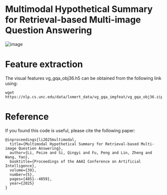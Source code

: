 # Multimodal Hypothetical Summary for Retrieval-based Multi-image Question Answering
![image](https://github.com/user-attachments/assets/4cbff592-d6a8-4fba-a14d-c06bce076d01)

# Feature extraction
The visual features vg_gqa_obj36.h5 can be obtained from the following link using:
```
wget https://nlp.cs.unc.edu/data/lxmert_data/vg_gqa_imgfeat/vg_gqa_obj36.zip
```
# Reference
If you found this code is useful, please cite the following paper:
```
@inproceedings{li2025multimodal,
  title={Multimodal Hypothetical Summary for Retrieval-based Multi-image Question Answering},
  author={Li, Peize and Si, Qingyi and Fu, Peng and Lin, Zheng and Wang, Yan},
  booktitle={Proceedings of the AAAI Conference on Artificial Intelligence},
  volume={39},
  number={5},
  pages={4851--4859},
  year={2025}
}
```
